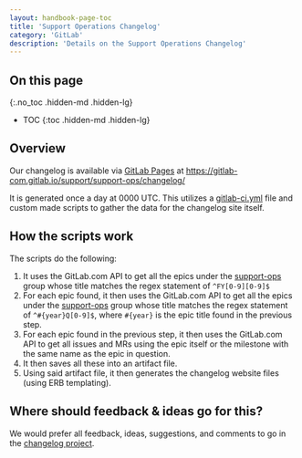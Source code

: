```yaml
---
layout: handbook-page-toc
title: 'Support Operations Changelog'
category: 'GitLab'
description: 'Details on the Support Operations Changelog'
---
```


## On this page
{:.no_toc .hidden-md .hidden-lg}

- TOC
{:toc .hidden-md .hidden-lg}

## Overview

Our changelog is available via
[GitLab Pages](https://docs.gitlab.com/ee/user/project/pages/) at
https://gitlab-com.gitlab.io/support/support-ops/changelog/

It is generated once a day at 0000 UTC. This utilizes a
[gitlab-ci.yml](https://gitlab.com/gitlab-com/support/support-ops/changelog/-/blob/master/.gitlab-ci.yml)
file and custom made scripts to gather the data for the changelog site itself.

## How the scripts work

The scripts do the following:

1. It uses the GitLab.com API to get all the epics under the
   [support-ops](https://gitlab.com/gitlab-com/support/support-ops) group whose
   title matches the regex statement of `^FY[0-9][0-9]$`
1. For each epic found, it then uses the GitLab.com API to get all the epics
   under the [support-ops](https://gitlab.com/gitlab-com/support/support-ops)
   group whose title matches the regex statement of `^#{year}Q[0-9]$`, where
   `#{year}` is the epic title found in the previous step.
1. For each epic found in the previous step, it then uses the GitLab.com API to
   get all issues and MRs using the epic itself or the milestone with the same
   name as the epic in question.
1. It then saves all these into an artifact file.
1. Using said artifact file, it then generates the changelog website files
   (using ERB templating).

## Where should feedback & ideas go for this?

We would prefer all feedback, ideas, suggestions, and comments to go in the
[changelog project](https://gitlab.com/gitlab-com/support/support-ops/changelog).
